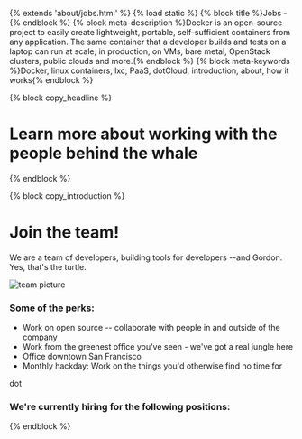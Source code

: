 {% extends 'about/jobs.html' %}
{% load static %}
{% block title %}Jobs - {% endblock %}
{% block meta-description %}Docker is an open-source project to easily create lightweight, portable, self-sufficient containers from any application. The same container that a developer builds and tests on a laptop can run at scale, in production, on VMs, bare metal, OpenStack clusters, public clouds and more.{% endblock %}
{% block meta-keywords %}Docker, linux containers, lxc, PaaS, dotCloud, introduction, about, how it works{% endblock %}


{% block copy_headline %}
# Learn more about working with the people behind the whale #
{% endblock %}

{% block copy_introduction %}

# Join the team! #

We are a team of developers, building tools for developers --and Gordon. Yes, that's the turtle.

<img src="{% static 'img/about/team_picture.jpg' %}" alt="team picture">

### Some of the perks:

* Work on open source -- collaborate with people in and outside of the company
* Work from the greenest office you've seen - we've got a real jungle here
* Office downtown San Francisco
* Monthly hackday: Work on the things you'd otherwise find no time for

dot
### We're currently hiring for the following positions:

{% endblock %}